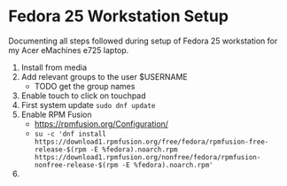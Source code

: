 # Fedora 25 Workstation Setup

Documenting all steps followed during setup of Fedora 25 workstation for my Acer
eMachines e725 laptop.

1. Install from media
2. Add relevant groups to the user $USERNAME
   * TODO get the group names
3. Enable touch to click on touchpad
4. First system update `sudo dnf update`
5. Enable RPM Fusion
   * https://rpmfusion.org/Configuration/
   * `su -c 'dnf install https://download1.rpmfusion.org/free/fedora/rpmfusion-free-release-$(rpm -E %fedora).noarch.rpm https://download1.rpmfusion.org/nonfree/fedora/rpmfusion-nonfree-release-$(rpm -E %fedora).noarch.rpm'`
6. 
